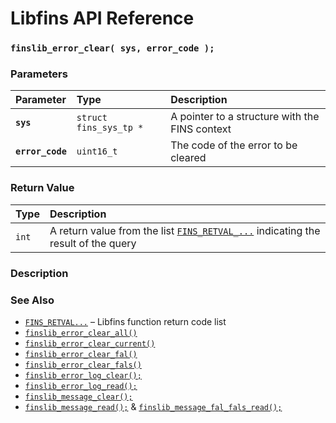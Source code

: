 # Libfins API Reference

### `finslib_error_clear( sys, error_code );`

### Parameters

| Parameter | Type | Description |
| :--- | :--- | :--- |
|**`sys`**|`struct fins_sys_tp *`|A pointer to a structure with the FINS context|
|**`error_code`**|`uint16_t`|The code of the error to be cleared|

### Return Value

| Type | Description |
| :--- | :--- |
|`int`|A return value from the list [`FINS_RETVAL_...`](fins_retval.md) indicating the result of the query|

### Description

### See Also

* [`FINS_RETVAL...`](fins_retval.md) &ndash; Libfins function return code list
* [`finslib_error_clear_all()`](finslib_error_clear_all.md)
* [`finslib_error_clear_current()`](finslib_error_clear_current.md)
* [`finslib_error_clear_fal()`](finslib_error_clear_fal.md)
* [`finslib_error_clear_fals()`](finslib_error_clear_fals.md)
* [`finslib_error_log_clear();`](finslib_error_log_clear.md)
* [`finslib_error_log_read();`](finslib_error_log_read.md)
* [`finslib_message_clear();`](finslib_message_clear.md)
* [`finslib_message_read();`](finslib_message_read.md)
& [`finslib_message_fal_fals_read();`](finslib_message_fal_fals_read.md)

